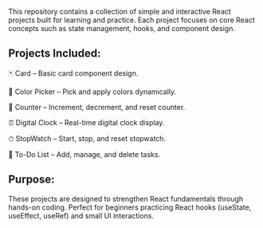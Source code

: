 This repository contains a collection of simple and interactive React projects built for learning and practice. Each project focuses on core React concepts such as state management, hooks, and component design.

## Projects Included:

🃏 Card – Basic card component design.

🎨 Color Picker – Pick and apply colors dynamically.

🔢 Counter – Increment, decrement, and reset counter.

⏰ Digital Clock – Real-time digital clock display.

⏱ StopWatch – Start, stop, and reset stopwatch.

📝 To-Do List – Add, manage, and delete tasks.

## Purpose:

These projects are designed to strengthen React fundamentals through hands-on coding. Perfect for beginners practicing React hooks (useState, useEffect, useRef) and small UI interactions.